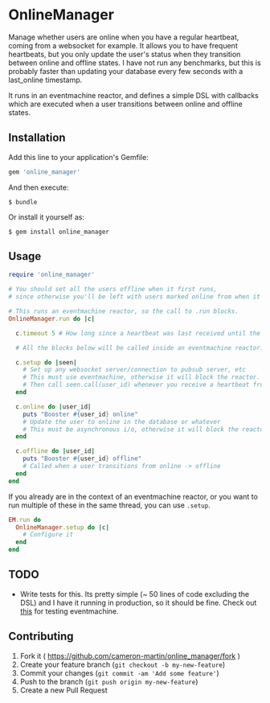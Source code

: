 # OnlineManager

Manage whether users are online when you have a regular heartbeat, coming from a websocket for example.
It allows you to have frequent heartbeats, but you only update the user's status when they transition between online and offline states.
I have not run any benchmarks, but this is probably faster than updating your database every few seconds with a last_online timestamp.

It runs in an eventmachine reactor, and defines a simple DSL with callbacks which are executed when a user transitions between online and offline states.

## Installation

Add this line to your application's Gemfile:

```ruby
gem 'online_manager'
```

And then execute:

    $ bundle

Or install it yourself as:

    $ gem install online_manager

## Usage

```ruby
require 'online_manager'

# You should set all the users offline when it first runs,
# since otherwise you'll be left with users marked online from when it last quit.

# This runs an eventmachine reactor, so the call to .run blocks.
OnlineManager.run do |c|

  c.timeout 5 # How long since a heartbeat was last received until the user is considered offline? (in seconds)

  # All the blocks below will be called inside an eventmachine reactor.

  c.setup do |seen|
    # Set up any websocket server/connection to pubsub server, etc
    # This must use eventmachine, otherwise it will block the reactor.
    # Then call seen.call(user_id) whenever you receive a heartbeat from a user.
  end

  c.online do |user_id|
    puts "Booster #{user_id} online"
    # Update the user to online in the database or whatever
    # This must be asynchronous i/o, otherwise it will block the reactor.
  end

  c.offline do |user_id|
    puts "Booster #{user_id} offline"
    # Called when a user transitions from online -> offline
  end
end
```

If you already are in the context of an eventmachine reactor, or you want to run multiple of these in the same thread,
you can use `.setup`.

```ruby
EM.run do
  OnlineManager.setup do |c|
    # Configure it
  end
end
```

## TODO

* Write tests for this. Its pretty simple (~ 50 lines of code excluding the DSL) and I have it running in production, so it should be fine.
  Check out [this][1] for testing eventmachine.

## Contributing

1. Fork it ( https://github.com/cameron-martin/online_manager/fork )
2. Create your feature branch (`git checkout -b my-new-feature`)
3. Commit your changes (`git commit -am 'Add some feature'`)
4. Push to the branch (`git push origin my-new-feature`)
5. Create a new Pull Request


[1]: https://github.com/jcoglan/rspec-eventmachine